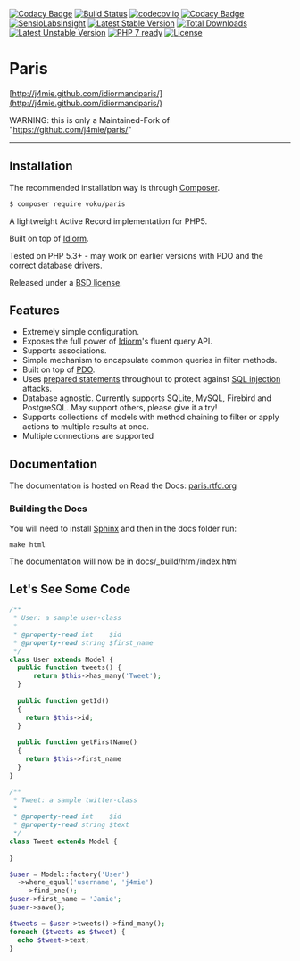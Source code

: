 [![Codacy Badge](https://api.codacy.com/project/badge/Grade/e46cf50ac9e142668e0d6b47a8ed7cdb)](https://www.codacy.com/app/voku/paris?utm_source=github.com&utm_medium=referral&utm_content=voku/paris&utm_campaign=badger)
[![Build Status](https://travis-ci.org/voku/paris.png?branch=master)](https://travis-ci.org/voku/paris)
[![codecov.io](http://codecov.io/github/voku/paris/coverage.svg?branch=master)](http://codecov.io/github/voku/paris?branch=master)
[![Codacy Badge](https://www.codacy.com/project/badge/e46cf50ac9e142668e0d6b47a8ed7cdb)](https://www.codacy.com/app/voku/paris)
[![SensioLabsInsight](https://insight.sensiolabs.com/projects/92e21e1f-d31e-4449-92bf-f895ff87f7d2/mini.png)](https://insight.sensiolabs.com/projects/92e21e1f-d31e-4449-92bf-f895ff87f7d2)
[![Latest Stable Version](https://poser.pugx.org/voku/paris/v/stable)](https://packagist.org/packages/voku/paris) 
[![Total Downloads](https://poser.pugx.org/voku/paris/downloads)](https://packagist.org/packages/voku/paris) 
[![Latest Unstable Version](https://poser.pugx.org/voku/paris/v/unstable)](https://packagist.org/packages/voku/paris)
[![PHP 7 ready](http://php7ready.timesplinter.ch/voku/paris/badge.svg)](https://travis-ci.org/voku/paris)
[![License](https://poser.pugx.org/voku/paris/license)](https://packagist.org/packages/voku/paris)

# Paris

[http://j4mie.github.com/idiormandparis/](http://j4mie.github.com/idiormandparis/)

WARNING: this is only a Maintained-Fork of "https://github.com/j4mie/paris/"

---
## Installation

The recommended installation way is through [Composer](https://getcomposer.org).

```bash
$ composer require voku/paris
```

A lightweight Active Record implementation for PHP5.

Built on top of [Idiorm](http://github.com/j4mie/idiorm/).

Tested on PHP 5.3+ - may work on earlier versions with PDO and the correct database drivers.

Released under a [BSD license](http://en.wikipedia.org/wiki/BSD_licenses).

Features
--------

* Extremely simple configuration.
* Exposes the full power of [Idiorm](http://github.com/j4mie/idiorm/)'s fluent query API.
* Supports associations.
* Simple mechanism to encapsulate common queries in filter methods.
* Built on top of [PDO](http://php.net/pdo).
* Uses [prepared statements](http://uk.php.net/manual/en/pdo.prepared-statements.php) throughout to protect against [SQL injection](http://en.wikipedia.org/wiki/SQL_injection) attacks.
* Database agnostic. Currently supports SQLite, MySQL, Firebird and PostgreSQL. May support others, please give it a try!
* Supports collections of models with method chaining to filter or apply actions to multiple results at once.
* Multiple connections are supported

Documentation
-------------

The documentation is hosted on Read the Docs: [paris.rtfd.org](http://paris.rtfd.org)

### Building the Docs ###

You will need to install [Sphinx](http://sphinx-doc.org/) and then in the docs folder run:

    make html

The documentation will now be in docs/_build/html/index.html

Let's See Some Code
-------------------
```php
/**
 * User: a sample user-class
 *
 * @property-read int    $id
 * @property-read string $first_name
 */
class User extends Model {
  public function tweets() {
      return $this->has_many('Tweet');
  }
  
  public function getId()
  {
    return $this->id;
  }
    
  public function getFirstName()
  {
    return $this->first_name
  }
}

/**
 * Tweet: a sample twitter-class
 *
 * @property-read int    $id
 * @property-read string $text
 */
class Tweet extends Model {
  
}

$user = Model::factory('User')
  ->where_equal('username', 'j4mie')
    ->find_one();
$user->first_name = 'Jamie';
$user->save();

$tweets = $user->tweets()->find_many();
foreach ($tweets as $tweet) {
  echo $tweet->text;
}
```

